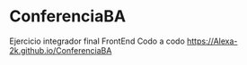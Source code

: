# ConferenciaBA
Ejercicio integrador final FrontEnd Codo a codo 
https://Alexa-2k.github.io/ConferenciaBA
